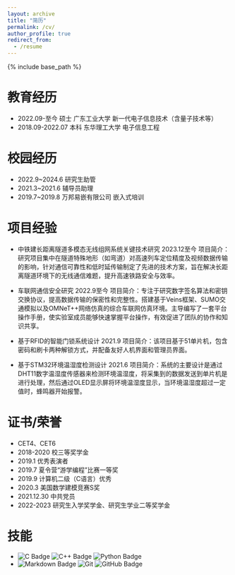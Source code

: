 ```yaml
---
layout: archive
title: "简历"
permalink: /cv/
author_profile: true
redirect_from:
  - /resume
---
```


{% include base_path %}

教育经历
======
* 2022.09-至今  硕士  广东工业大学  新一代电子信息技术（含量子技术等）
* 2018.09-2022.07  本科  东华理工大学  电子信息工程


校园经历
======
* 2022.9~2024.6  研究生助管
* 2021.3~2021.6  辅导员助理
* 2019.7~2019.8  万邦易嵌有限公司  嵌入式培训


项目经验
======
* 中铁建长距离隧道多模态无线组网系统关键技术研究 2023.12至今
  项目简介：研究项目集中在隧道特殊地形（如弯道）对高速列车定位精度及视频数据传输的影响，针对通信可靠性和低时延传输制定了先进的技术方案，旨在解决长距离隧道环境下的无线通信难题，提升高速铁路安全与效率。

* 车联网通信安全研究  2022.9至今
  项目简介：专注于研究数字签名算法和密钥交换协议，提高数据传输的保密性和完整性。搭建基于Veins框架、SUMO交通模拟以及OMNeT++网络仿真的综合车联网仿真环境。主导编写了一套平台操作手册，使实验室成员能够快速掌握平台操作，有效促进了团队的协作和知识共享。

* 基于RFID的智能门锁系统设计  2021.9
  项目简介：该项目基于51单片机，包含密码和刷卡两种解锁方式，并配备友好人机界面和管理员界面。

* 基于STM32环境温湿度检测设计  2021.6
  项目简介：系统的主要设计是通过DHT11数字温湿度传感器来检测环境温湿度，将采集到的数据发送到单片机是进行处理，然后通过OLED显示屏将环境温湿度显示，当环境温湿度超过一定值时，蜂鸣器开始报警。

证书/荣誉
======
* CET4、CET6
* 2018-2020 校三等奖学金
* 2019.1 优秀表演者
* 2019.7 夏令营“游学编程”比赛一等奖
* 2019.9 计算机二级（C语言）优秀
* 2020.3 美国数学建模竞赛S奖 
* 2021.12.30 中共党员
* 2022-2023 研究生入学奖学金、研究生学业二等奖学金


技能
======
* ![C Badge](https://img.shields.io/badge/C-A8B9CC?logo=c&logoColor=fff&style=flat) ![C++ Badge](https://img.shields.io/badge/C%2B%2B-00599C?logo=cplusplus&logoColor=fff&style=flat) ![Python Badge](https://img.shields.io/badge/Python-3776AB?logo=python&logoColor=fff&style=flat) 
* ![Markdown Badge](https://img.shields.io/badge/Markdown-3776AB?logo=markdown&logoColor=fff&style=flat) ![Git](https://img.shields.io/badge/-Git-000000?logo=git&logoColor=FF7043) ![GitHub Badge](https://img.shields.io/badge/GitHub-181717?logo=github&logoColor=fff&style=flat) 


